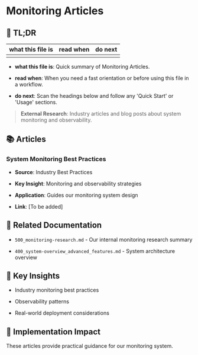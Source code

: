 <!-- CONTEXT_REFERENCE: 400_context-priority-guide.md -->
<!-- MODULE_REFERENCE: 400_deployment-environment-guide.md -->
<!-- MODULE_REFERENCE: 400_system-overview.md -->

# Monitoring Articles

<a id="tldr"></a>

## 🔎 TL;DR

| what this file is | read when | do next |
|---|---|---|
|  |  |  |

- **what this file is**: Quick summary of Monitoring Articles.

- **read when**: When you need a fast orientation or before using this file in a workflow.

- **do next**: Scan the headings below and follow any 'Quick Start' or 'Usage' sections.


> **External Research**: Industry articles and blog posts about system monitoring and observability.

## 📚 **Articles**

### **System Monitoring Best Practices**

- **Source**: Industry Best Practices

- **Key Insight**: Monitoring and observability strategies

- **Application**: Guides our monitoring system design

- **Link**: [To be added]

## 🔗 **Related Documentation**

- `500_monitoring-research.md` - Our internal monitoring research summary

- `400_system-overview_advanced_features.md` - System architecture overview

## 📖 **Key Insights**

- Industry monitoring best practices

- Observability patterns

- Real-world deployment considerations

## 🎯 **Implementation Impact**

These articles provide practical guidance for our monitoring system.